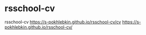 # rsschool-cv
rsschool-cv
https://s-pokhlebkin.github.io/rsschool-cv/cv
https://s-pokhlebkin.github.io/rsschool-cv/
